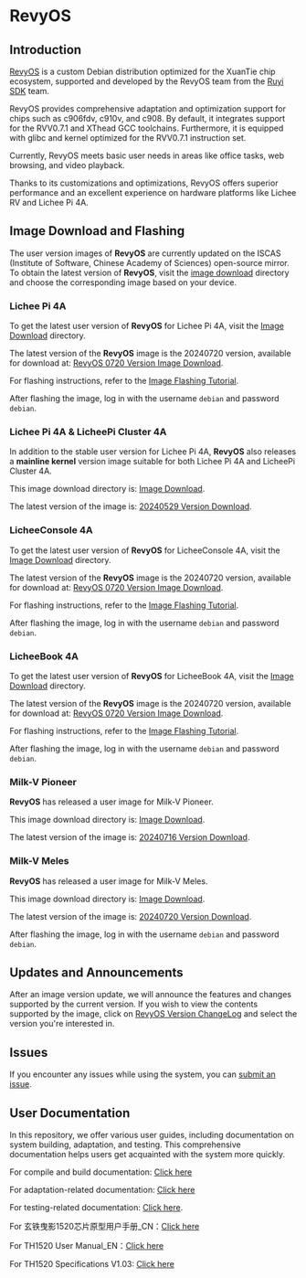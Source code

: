 # RevyOS

## Introduction

[RevyOS](https://github.com/revyos)  is a custom Debian distribution optimized for the XuanTie chip ecosystem, supported and developed by the RevyOS team from the [Ruyi SDK](https://github.com/ruyisdk) team.

RevyOS provides comprehensive adaptation and optimization support for chips such as c906fdv, c910v, and c908. By default, it integrates support for the RVV0.7.1 and XThead GCC toolchains. Furthermore, it is equipped with glibc and kernel optimized for the RVV0.7.1 instruction set.

Currently, RevyOS meets basic user needs in areas like office tasks, web browsing, and video playback.

Thanks to its customizations and optimizations, RevyOS offers superior performance and an excellent experience on hardware platforms like Lichee RV and Lichee Pi 4A.

## Image Download and Flashing

The user version images of __RevyOS__ are currently updated on the ISCAS (Institute of Software, Chinese Academy of Sciences) open-source mirror. To obtain the latest version of __RevyOS__, visit the [image download](https://mirror.iscas.ac.cn/revyos/extra/images/) directory and choose the corresponding image based on your device.

### Lichee Pi 4A

To get the latest user version of __RevyOS__ for Lichee Pi 4A, visit the [Image Download](https://mirror.iscas.ac.cn/revyos/extra/images/lpi4a/) directory.

The latest version of the __RevyOS__ image is the 20240720 version, available for download at: [RevyOS 0720 Version Image Download](https://mirror.iscas.ac.cn/revyos/extra/images/lpi4a/20240720/).

For flashing instructions, refer to the [Image Flashing Tutorial](https://wiki.sipeed.com/hardware/zh/lichee/th1520/lpi4a/4_burn_image.html#%E6%89%B9%E9%87%8F%E7%83%A7%E5%BD%95).

After flashing the image, log in with the username `debian` and password `debian`.

### Lichee Pi 4A & LicheePi Cluster 4A

In addition to the stable user version for Lichee Pi 4A, __RevyOS__ also releases a **mainline kernel** version image suitable for both Lichee Pi 4A and LicheePi Cluster 4A.

This image download directory is: [Image Download](https://mirror.iscas.ac.cn/revyos/extra/images/lpi4amain/).

The latest version of the image is: [20240529 Version Download](https://github.com/revyos/mkimg-th1520/releases/tag/20240529).

### LicheeConsole 4A

To get the latest user version of __RevyOS__ for LicheeConsole 4A, visit the [Image Download](https://mirror.iscas.ac.cn/revyos/extra/images/lcon4a/) directory.

The latest version of the __RevyOS__ image is the 20240720 version, available for download at: [RevyOS 0720 Version Image Download](https://mirror.iscas.ac.cn/revyos/extra/images/lcon4a/20240720/).

For flashing instructions, refer to the [Image Flashing Tutorial](https://wiki.sipeed.com/hardware/zh/lichee/th1520/lcon4a/4_burn_image.html).

After flashing the image, log in with the username `debian` and password `debian`.

### LicheeBook 4A

To get the latest user version of __RevyOS__ for LicheeBook 4A, visit the [Image Download](https://mirror.iscas.ac.cn/revyos/extra/images/laptop4a/) directory.

The latest version of the __RevyOS__ image is the 20240720 version, available for download at: [RevyOS 0720 Version Image Download](https://mirror.iscas.ac.cn/revyos/extra/images/laptop4a/20240720/).

For flashing instructions, refer to the [Image Flashing Tutorial](https://wiki.sipeed.com/hardware/zh/lichee/th1520/lbook4a/4_burn_image.html).

After flashing the image, log in with the username `debian` and password `debian`.

### Milk-V Pioneer

__RevyOS__ has released a user image for Milk-V Pioneer.

This image download directory is: [Image Download](https://mirror.iscas.ac.cn/revyos/extra/images/sg2042/).

The latest version of the image is: [20240716 Version Download](https://mirror.iscas.ac.cn/revyos/extra/images/sg2042/20240716/).

### Milk-V Meles

__RevyOS__ has released a user image for Milk-V Meles.

This image download directory is: [Image Download](https://mirror.iscas.ac.cn/revyos/extra/images/meles/).

The latest version of the image is: [20240720 Version Download](https://mirror.iscas.ac.cn/revyos/extra/images/meles/20240720/).

After flashing the image, log in with the username `debian` and password `debian`.

## Updates and Announcements

After an image version update, we will announce the features and changes supported by the current version. If you wish to view the contents supported by the image, click on [RevyOS Version ChangeLog](https://github.com/ruyisdk/revyos/tree/main/Change%20Log) and select the version you're interested in.

## Issues

If you encounter any issues while using the system, you can [submit an issue](https://github.com/revyos/revyos/issues).

## User Documentation

In this repository, we offer various user guides, including documentation on system building, adaptation, and testing. This comprehensive documentation helps users get acquainted with the system more quickly.

For compile and build documentation: [Click here](https://github.com/ruyisdk/revyos/tree/main/Build)

For adaptation-related documentation: [Click here](https://github.com/ruyisdk/revyos/tree/main/Adaptation)

For testing-related documentation: [Click here](https://github.com/ruyisdk/revyos/tree/main/Test).

For 玄铁曳影1520芯片原型用户手册_CN：[Click here](https://occ-oss-prod.oss-cn-hangzhou.aliyuncs.com/resource//1697208997919/%E7%8E%84%E9%93%81%E6%9B%B3%E5%BD%B11520%E8%8A%AF%E7%89%87%E5%8E%9F%E5%9E%8B%E7%94%A8%E6%88%B7%E6%89%8B%E5%86%8C_CN.zip)

For TH1520 User Manual_EN：[Click here](https://occ-intl-prod.oss-ap-southeast-1.aliyuncs.com/resource//1698839996662/TH1520%20User%20Manual%20(1).zip)

For TH1520 Specifications V1.03: [Click here](https://occ-oss-prod.oss-cn-hangzhou.aliyuncs.com/resource/889768/1698042403122/%E6%9B%B3%E5%BD%B11520%E8%A7%84%E6%A0%BC%E4%B9%A6V1.03.pdf)
